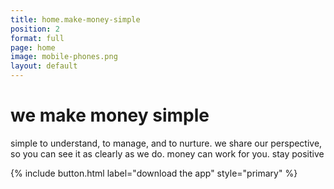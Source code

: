 ```yaml
---
title: home.make-money-simple
position: 2
format: full
page: home
image: mobile-phones.png
layout: default
---
```


# we make money simple
simple to understand, to manage, and to nurture. we share our perspective, so you can see it as clearly as 
we do. money can work for you. stay positive

{% include button.html label="download the app" style="primary" %}

